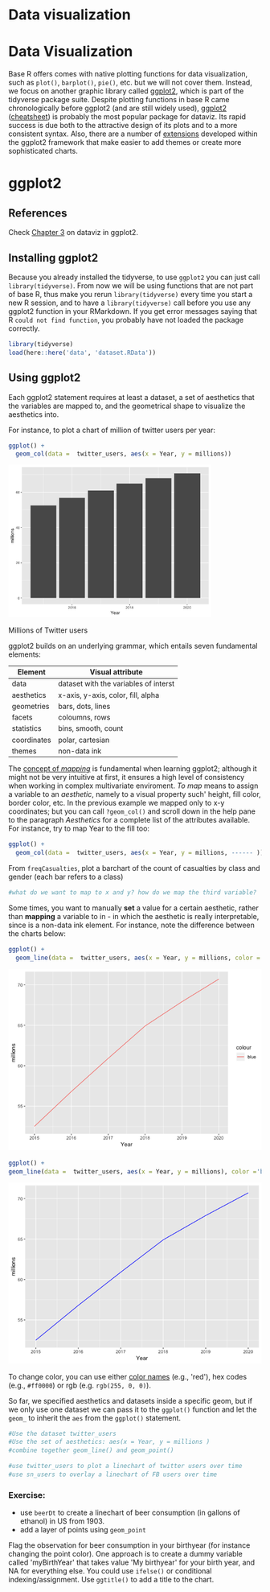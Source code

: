 Data visualization
================

Data Visualization
==================

Base R offers comes with native plotting functions for data visualization, such as `plot()`, `barplot()`, `pie()`, etc. but we will not cover them. Instead, we focus on another graphic library called [ggplot2](http://ggplot2.org/), which is part of the tidyverse package suite. Despite plotting functions in base R came chronologically before ggplot2 (and are still widely used), [ggplot2](http://ggplot2.org/) ([cheatsheet](https://www.rstudio.com/wp-content/uploads/2015/03/ggplot2-cheatsheet.pdf)) is probably the most popular package for dataviz. Its rapid success is due both to the attractive design of its plots and to a more consistent syntax. Also, there are a number of [extensions](http://www.ggplot2-exts.org/) developed within the ggplot2 framework that make easier to add themes or create more sophisticated charts.

ggplot2
=======

References
----------

Check [Chapter 3](http://r4ds.had.co.nz/data-visualisation.html) on dataviz in ggplot2.

Installing ggplot2
------------------

Because you already installed the tidyverse, to use `ggplot2` you can just call `library(tidyverse)`. From now we will be using functions that are not part of base R, thus make you rerun `library(tidyverse)` every time you start a new R session, and to have a `library(tidyverse)` call before you use any ggplot2 function in your RMarkdown. If you get error messages saying that R `could not find function`, you probably have not loaded the package correctly.

``` r
library(tidyverse)
load(here::here('data', 'dataset.RData'))
```

Using ggplot2
-------------

Each ggplot2 statement requires at least a dataset, a set of aesthetics that the variables are mapped to, and the geometrical shape to visualize the aesthetics into.

For instance, to plot a chart of million of twitter users per year:

``` r
ggplot() +
  geom_col(data =  twitter_users, aes(x = Year, y = millions))
```

<img src="README_files/figure-markdown_github/unnamed-chunk-2-1.png" alt="Millions of Twitter users" width="80%" />
<p class="caption">
Millions of Twitter users
</p>

ggplot2 builds on an underlying grammar, which entails seven fundamental elements:

| Element     | Visual attribute                      |
|-------------|---------------------------------------|
| data        | dataset with the variables of interst |
| aesthetics  | x-axis, y-axis, color, fill, alpha    |
| geometries  | bars, dots, lines                     |
| facets      | coloumns, rows                        |
| statistics  | bins, smooth, count                   |
| coordinates | polar, cartesian                      |
| themes      | non-data ink                          |

The [concept of *mapping*](http://r4ds.had.co.nz/data-visualisation.html#aesthetic-mappings) is fundamental when learning ggplot2; although it might not be very intuitive at first, it ensures a high level of consistency when working in complex multivariate enviroment. *To map* means to assign a variable to an *aesthetic*, namely to a visual property such' height, fill color, border color, etc. In the previous example we mapped only to x-y coordinates; but you can call `?geom_col()` and scroll down in the help pane to the paragraph *Aesthetics* for a complete list of the attributes available. For instance, try to map Year to the fill too:

``` r
ggplot() +
  geom_col(data =  twitter_users, aes(x = Year, y = millions, ------ ))
```

From `freqCasualties`, plot a barchart of the count of casualties by class and gender (each bar refers to a class)

``` r
#what do we want to map to x and y? how do we map the third variable?
```

Some times, you want to manually **set** a value for a certain aesthetic, rather than **mapping** a variable to in - in which the aesthetic is really interpretable, since is a non-data ink element. For instance, note the difference between the charts below:

``` r
ggplot() +
  geom_line(data =  twitter_users, aes(x = Year, y = millions, color ='blue' )) 
```

![](README_files/figure-markdown_github/unnamed-chunk-5-1.png)

``` r
ggplot() +
geom_line(data =  twitter_users, aes(x = Year, y = millions), color ='blue') 
```

![](README_files/figure-markdown_github/unnamed-chunk-5-2.png)

To change color, you can use either [color names](http://www.stat.columbia.edu/~tzheng/files/Rcolor.pdf) (e.g., 'red'), hex codes (e.g., `#ff0000`) or rgb (e.g. `rgb(255, 0, 0)`).

So far, we specified aesthetics and datasets inside a specific geom, but if we only use one dataset we can pass it to the `ggplot()` function and let the `geom_` to inherit the `aes` from the `ggplot()` statement.

``` r
#Use the dataset twitter_users
#Use the set of aesthetics: aes(x = Year, y = millions )
#combine together geom_line() and geom_point() 
```

``` r
#use twitter_users to plot a linechart of twitter users over time
#use sn_users to overlay a linechart of FB users over time
```

### Exercise:

-   use `beerDt` to create a linechart of beer consumption (in gallons of ethanol) in US from 1903.
-   add a layer of points using `geom_point`

Flag the observation for beer consumption in your birthyear (for instance changing the point color). One approach is to create a dummy variable called 'myBirthYear' that takes value 'My birthyear' for your birth year, and NA for everything else. You could use `ifelse()` or conditional indexing/assignment. Use `ggtitle()` to add a title to the chart.
